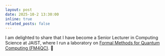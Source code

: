 ```yaml
---
layout: post
date: 2025-10-2 13:30:00
inline: true
related_posts: false
---
```


I am delighted to share that I have become a Senior Lecturer in Computing Science at JAIST, where I run a laboratory on [Formal Methods for Quantum Computing (FM4QC)](https://www.jaist.ac.jp/english/laboratory/cs/canhdo.html). :tada:
